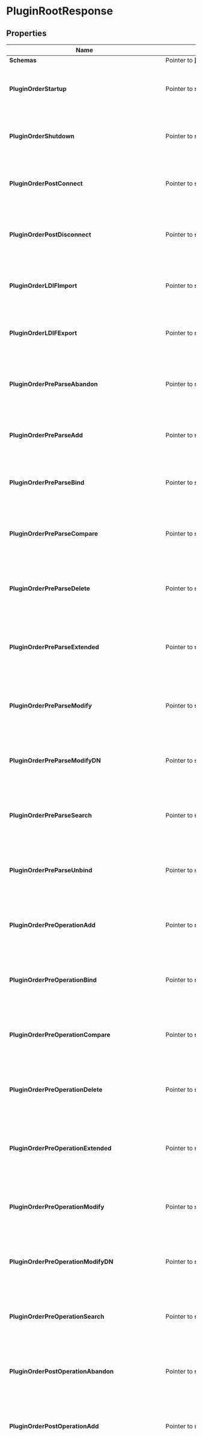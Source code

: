 # PluginRootResponse

## Properties

Name | Type | Description | Notes
------------ | ------------- | ------------- | -------------
**Schemas** | Pointer to [**[]EnumpluginRootSchemaUrn**](EnumpluginRootSchemaUrn.md) |  | [optional] 
**PluginOrderStartup** | Pointer to **string** | Specifies the order in which startup plug-ins are to be loaded and invoked. | [optional] 
**PluginOrderShutdown** | Pointer to **string** | Specifies the order in which shutdown plug-ins are to be loaded and invoked. | [optional] 
**PluginOrderPostConnect** | Pointer to **string** | Specifies the order in which post-connect plug-ins are to be loaded and invoked. | [optional] 
**PluginOrderPostDisconnect** | Pointer to **string** | Specifies the order in which post-disconnect plug-ins are to be loaded and invoked. | [optional] 
**PluginOrderLDIFImport** | Pointer to **string** | Specifies the order in which LDIF import plug-ins are to be loaded and invoked. | [optional] 
**PluginOrderLDIFExport** | Pointer to **string** | Specifies the order in which LDIF export plug-ins are to be loaded and invoked. | [optional] 
**PluginOrderPreParseAbandon** | Pointer to **string** | Specifies the order in which pre-parse abandon plug-ins are to be loaded and invoked. | [optional] 
**PluginOrderPreParseAdd** | Pointer to **string** | Specifies the order in which pre-parse add plug-ins are to be loaded and invoked. | [optional] 
**PluginOrderPreParseBind** | Pointer to **string** | Specifies the order in which pre-parse bind plug-ins are to be loaded and invoked. | [optional] 
**PluginOrderPreParseCompare** | Pointer to **string** | Specifies the order in which pre-parse compare plug-ins are to be loaded and invoked. | [optional] 
**PluginOrderPreParseDelete** | Pointer to **string** | Specifies the order in which pre-parse delete plug-ins are to be loaded and invoked. | [optional] 
**PluginOrderPreParseExtended** | Pointer to **string** | Specifies the order in which pre-parse extended operation plug-ins are to be loaded and invoked. | [optional] 
**PluginOrderPreParseModify** | Pointer to **string** | Specifies the order in which pre-parse modify plug-ins are to be loaded and invoked. | [optional] 
**PluginOrderPreParseModifyDN** | Pointer to **string** | Specifies the order in which pre-parse modify DN plug-ins are to be loaded and invoked. | [optional] 
**PluginOrderPreParseSearch** | Pointer to **string** | Specifies the order in which pre-parse search plug-ins are to be loaded and invoked. | [optional] 
**PluginOrderPreParseUnbind** | Pointer to **string** | Specifies the order in which pre-parse unbind plug-ins are to be loaded and invoked. | [optional] 
**PluginOrderPreOperationAdd** | Pointer to **string** | Specifies the order in which pre-operation add plug-ins are to be loaded and invoked. | [optional] 
**PluginOrderPreOperationBind** | Pointer to **string** | Specifies the order in which pre-operation bind plug-ins are to be loaded and invoked. | [optional] 
**PluginOrderPreOperationCompare** | Pointer to **string** | Specifies the order in which pre-operation compare plug-ins are to be loaded and invoked. | [optional] 
**PluginOrderPreOperationDelete** | Pointer to **string** | Specifies the order in which pre-operation delete plug-ins are to be loaded and invoked. | [optional] 
**PluginOrderPreOperationExtended** | Pointer to **string** | Specifies the order in which pre-operation extended operation plug-ins are to be loaded and invoked. | [optional] 
**PluginOrderPreOperationModify** | Pointer to **string** | Specifies the order in which pre-operation modify plug-ins are to be loaded and invoked. | [optional] 
**PluginOrderPreOperationModifyDN** | Pointer to **string** | Specifies the order in which pre-operation modify DN plug-ins are to be loaded and invoked. | [optional] 
**PluginOrderPreOperationSearch** | Pointer to **string** | Specifies the order in which pre-operation search plug-ins are to be loaded and invoked. | [optional] 
**PluginOrderPostOperationAbandon** | Pointer to **string** | Specifies the order in which post-operation abandon plug-ins are to be loaded and invoked. | [optional] 
**PluginOrderPostOperationAdd** | Pointer to **string** | Specifies the order in which post-operation add plug-ins are to be loaded and invoked. | [optional] 
**PluginOrderPostOperationBind** | Pointer to **string** | Specifies the order in which post-operation bind plug-ins are to be loaded and invoked. | [optional] 
**PluginOrderPostOperationCompare** | Pointer to **string** | Specifies the order in which post-operation compare plug-ins are to be loaded and invoked. | [optional] 
**PluginOrderPostOperationDelete** | Pointer to **string** | Specifies the order in which post-operation delete plug-ins are to be loaded and invoked. | [optional] 
**PluginOrderPostOperationExtended** | Pointer to **string** | Specifies the order in which post-operation extended operation plug-ins are to be loaded and invoked. | [optional] 
**PluginOrderPostOperationModify** | Pointer to **string** | Specifies the order in which post-operation modify plug-ins are to be loaded and invoked. | [optional] 
**PluginOrderPostOperationModifyDN** | Pointer to **string** | Specifies the order in which post-operation modify DN plug-ins are to be loaded and invoked. | [optional] 
**PluginOrderPostOperationSearch** | Pointer to **string** | Specifies the order in which post-operation search plug-ins are to be loaded and invoked. | [optional] 
**PluginOrderPostOperationUnbind** | Pointer to **string** | Specifies the order in which post-operation unbind plug-ins are to be loaded and invoked. | [optional] 
**PluginOrderPostResponseAdd** | Pointer to **string** | Specifies the order in which post-response add plug-ins are to be loaded and invoked. | [optional] 
**PluginOrderPostResponseBind** | Pointer to **string** | Specifies the order in which post-response bind plug-ins are to be loaded and invoked. | [optional] 
**PluginOrderPostResponseCompare** | Pointer to **string** | Specifies the order in which post-response compare plug-ins are to be loaded and invoked. | [optional] 
**PluginOrderPostResponseDelete** | Pointer to **string** | Specifies the order in which post-response delete plug-ins are to be loaded and invoked. | [optional] 
**PluginOrderPostResponseExtended** | Pointer to **string** | Specifies the order in which post-response extended operation plug-ins are to be loaded and invoked. | [optional] 
**PluginOrderPostResponseModify** | Pointer to **string** | Specifies the order in which post-response modify plug-ins are to be loaded and invoked. | [optional] 
**PluginOrderPostResponseModifyDN** | Pointer to **string** | Specifies the order in which post-response modify DN plug-ins are to be loaded and invoked. | [optional] 
**PluginOrderPostSynchronizationAdd** | Pointer to **string** | Specifies the order in which post-synchronization add plug-ins are to be loaded and invoked. | [optional] 
**PluginOrderPostSynchronizationDelete** | Pointer to **string** | Specifies the order in which post-synchronization delete plug-ins are to be loaded and invoked. | [optional] 
**PluginOrderPostSynchronizationModify** | Pointer to **string** | Specifies the order in which post-synchronization modify plug-ins are to be loaded and invoked. | [optional] 
**PluginOrderPostSynchronizationModifyDN** | Pointer to **string** | Specifies the order in which post-synchronization modify DN plug-ins are to be loaded and invoked. | [optional] 
**PluginOrderPostResponseSearch** | Pointer to **string** | Specifies the order in which post-response search plug-ins are to be loaded and invoked. | [optional] 
**PluginOrderSearchResultEntry** | Pointer to **string** | Specifies the order in which search result entry plug-ins are to be loaded and invoked. | [optional] 
**PluginOrderSearchResultReference** | Pointer to **string** | Specifies the order in which search result reference plug-ins are to be loaded and invoked. | [optional] 
**PluginOrderSubordinateModifyDN** | Pointer to **string** | Specifies the order in which subordinate modify DN plug-ins are to be loaded and invoked. | [optional] 
**PluginOrderIntermediateResponse** | Pointer to **string** | Specifies the order in which intermediate response plug-ins are to be loaded and invoked. | [optional] 
**Meta** | Pointer to [**MetaMeta**](MetaMeta.md) |  | [optional] 
**Urnpingidentityschemasconfigurationmessages20** | Pointer to [**MetaUrnPingidentitySchemasConfigurationMessages20**](MetaUrnPingidentitySchemasConfigurationMessages20.md) |  | [optional] 

## Methods

### NewPluginRootResponse

`func NewPluginRootResponse() *PluginRootResponse`

NewPluginRootResponse instantiates a new PluginRootResponse object
This constructor will assign default values to properties that have it defined,
and makes sure properties required by API are set, but the set of arguments
will change when the set of required properties is changed

### NewPluginRootResponseWithDefaults

`func NewPluginRootResponseWithDefaults() *PluginRootResponse`

NewPluginRootResponseWithDefaults instantiates a new PluginRootResponse object
This constructor will only assign default values to properties that have it defined,
but it doesn't guarantee that properties required by API are set

### GetSchemas

`func (o *PluginRootResponse) GetSchemas() []EnumpluginRootSchemaUrn`

GetSchemas returns the Schemas field if non-nil, zero value otherwise.

### GetSchemasOk

`func (o *PluginRootResponse) GetSchemasOk() (*[]EnumpluginRootSchemaUrn, bool)`

GetSchemasOk returns a tuple with the Schemas field if it's non-nil, zero value otherwise
and a boolean to check if the value has been set.

### SetSchemas

`func (o *PluginRootResponse) SetSchemas(v []EnumpluginRootSchemaUrn)`

SetSchemas sets Schemas field to given value.

### HasSchemas

`func (o *PluginRootResponse) HasSchemas() bool`

HasSchemas returns a boolean if a field has been set.

### GetPluginOrderStartup

`func (o *PluginRootResponse) GetPluginOrderStartup() string`

GetPluginOrderStartup returns the PluginOrderStartup field if non-nil, zero value otherwise.

### GetPluginOrderStartupOk

`func (o *PluginRootResponse) GetPluginOrderStartupOk() (*string, bool)`

GetPluginOrderStartupOk returns a tuple with the PluginOrderStartup field if it's non-nil, zero value otherwise
and a boolean to check if the value has been set.

### SetPluginOrderStartup

`func (o *PluginRootResponse) SetPluginOrderStartup(v string)`

SetPluginOrderStartup sets PluginOrderStartup field to given value.

### HasPluginOrderStartup

`func (o *PluginRootResponse) HasPluginOrderStartup() bool`

HasPluginOrderStartup returns a boolean if a field has been set.

### GetPluginOrderShutdown

`func (o *PluginRootResponse) GetPluginOrderShutdown() string`

GetPluginOrderShutdown returns the PluginOrderShutdown field if non-nil, zero value otherwise.

### GetPluginOrderShutdownOk

`func (o *PluginRootResponse) GetPluginOrderShutdownOk() (*string, bool)`

GetPluginOrderShutdownOk returns a tuple with the PluginOrderShutdown field if it's non-nil, zero value otherwise
and a boolean to check if the value has been set.

### SetPluginOrderShutdown

`func (o *PluginRootResponse) SetPluginOrderShutdown(v string)`

SetPluginOrderShutdown sets PluginOrderShutdown field to given value.

### HasPluginOrderShutdown

`func (o *PluginRootResponse) HasPluginOrderShutdown() bool`

HasPluginOrderShutdown returns a boolean if a field has been set.

### GetPluginOrderPostConnect

`func (o *PluginRootResponse) GetPluginOrderPostConnect() string`

GetPluginOrderPostConnect returns the PluginOrderPostConnect field if non-nil, zero value otherwise.

### GetPluginOrderPostConnectOk

`func (o *PluginRootResponse) GetPluginOrderPostConnectOk() (*string, bool)`

GetPluginOrderPostConnectOk returns a tuple with the PluginOrderPostConnect field if it's non-nil, zero value otherwise
and a boolean to check if the value has been set.

### SetPluginOrderPostConnect

`func (o *PluginRootResponse) SetPluginOrderPostConnect(v string)`

SetPluginOrderPostConnect sets PluginOrderPostConnect field to given value.

### HasPluginOrderPostConnect

`func (o *PluginRootResponse) HasPluginOrderPostConnect() bool`

HasPluginOrderPostConnect returns a boolean if a field has been set.

### GetPluginOrderPostDisconnect

`func (o *PluginRootResponse) GetPluginOrderPostDisconnect() string`

GetPluginOrderPostDisconnect returns the PluginOrderPostDisconnect field if non-nil, zero value otherwise.

### GetPluginOrderPostDisconnectOk

`func (o *PluginRootResponse) GetPluginOrderPostDisconnectOk() (*string, bool)`

GetPluginOrderPostDisconnectOk returns a tuple with the PluginOrderPostDisconnect field if it's non-nil, zero value otherwise
and a boolean to check if the value has been set.

### SetPluginOrderPostDisconnect

`func (o *PluginRootResponse) SetPluginOrderPostDisconnect(v string)`

SetPluginOrderPostDisconnect sets PluginOrderPostDisconnect field to given value.

### HasPluginOrderPostDisconnect

`func (o *PluginRootResponse) HasPluginOrderPostDisconnect() bool`

HasPluginOrderPostDisconnect returns a boolean if a field has been set.

### GetPluginOrderLDIFImport

`func (o *PluginRootResponse) GetPluginOrderLDIFImport() string`

GetPluginOrderLDIFImport returns the PluginOrderLDIFImport field if non-nil, zero value otherwise.

### GetPluginOrderLDIFImportOk

`func (o *PluginRootResponse) GetPluginOrderLDIFImportOk() (*string, bool)`

GetPluginOrderLDIFImportOk returns a tuple with the PluginOrderLDIFImport field if it's non-nil, zero value otherwise
and a boolean to check if the value has been set.

### SetPluginOrderLDIFImport

`func (o *PluginRootResponse) SetPluginOrderLDIFImport(v string)`

SetPluginOrderLDIFImport sets PluginOrderLDIFImport field to given value.

### HasPluginOrderLDIFImport

`func (o *PluginRootResponse) HasPluginOrderLDIFImport() bool`

HasPluginOrderLDIFImport returns a boolean if a field has been set.

### GetPluginOrderLDIFExport

`func (o *PluginRootResponse) GetPluginOrderLDIFExport() string`

GetPluginOrderLDIFExport returns the PluginOrderLDIFExport field if non-nil, zero value otherwise.

### GetPluginOrderLDIFExportOk

`func (o *PluginRootResponse) GetPluginOrderLDIFExportOk() (*string, bool)`

GetPluginOrderLDIFExportOk returns a tuple with the PluginOrderLDIFExport field if it's non-nil, zero value otherwise
and a boolean to check if the value has been set.

### SetPluginOrderLDIFExport

`func (o *PluginRootResponse) SetPluginOrderLDIFExport(v string)`

SetPluginOrderLDIFExport sets PluginOrderLDIFExport field to given value.

### HasPluginOrderLDIFExport

`func (o *PluginRootResponse) HasPluginOrderLDIFExport() bool`

HasPluginOrderLDIFExport returns a boolean if a field has been set.

### GetPluginOrderPreParseAbandon

`func (o *PluginRootResponse) GetPluginOrderPreParseAbandon() string`

GetPluginOrderPreParseAbandon returns the PluginOrderPreParseAbandon field if non-nil, zero value otherwise.

### GetPluginOrderPreParseAbandonOk

`func (o *PluginRootResponse) GetPluginOrderPreParseAbandonOk() (*string, bool)`

GetPluginOrderPreParseAbandonOk returns a tuple with the PluginOrderPreParseAbandon field if it's non-nil, zero value otherwise
and a boolean to check if the value has been set.

### SetPluginOrderPreParseAbandon

`func (o *PluginRootResponse) SetPluginOrderPreParseAbandon(v string)`

SetPluginOrderPreParseAbandon sets PluginOrderPreParseAbandon field to given value.

### HasPluginOrderPreParseAbandon

`func (o *PluginRootResponse) HasPluginOrderPreParseAbandon() bool`

HasPluginOrderPreParseAbandon returns a boolean if a field has been set.

### GetPluginOrderPreParseAdd

`func (o *PluginRootResponse) GetPluginOrderPreParseAdd() string`

GetPluginOrderPreParseAdd returns the PluginOrderPreParseAdd field if non-nil, zero value otherwise.

### GetPluginOrderPreParseAddOk

`func (o *PluginRootResponse) GetPluginOrderPreParseAddOk() (*string, bool)`

GetPluginOrderPreParseAddOk returns a tuple with the PluginOrderPreParseAdd field if it's non-nil, zero value otherwise
and a boolean to check if the value has been set.

### SetPluginOrderPreParseAdd

`func (o *PluginRootResponse) SetPluginOrderPreParseAdd(v string)`

SetPluginOrderPreParseAdd sets PluginOrderPreParseAdd field to given value.

### HasPluginOrderPreParseAdd

`func (o *PluginRootResponse) HasPluginOrderPreParseAdd() bool`

HasPluginOrderPreParseAdd returns a boolean if a field has been set.

### GetPluginOrderPreParseBind

`func (o *PluginRootResponse) GetPluginOrderPreParseBind() string`

GetPluginOrderPreParseBind returns the PluginOrderPreParseBind field if non-nil, zero value otherwise.

### GetPluginOrderPreParseBindOk

`func (o *PluginRootResponse) GetPluginOrderPreParseBindOk() (*string, bool)`

GetPluginOrderPreParseBindOk returns a tuple with the PluginOrderPreParseBind field if it's non-nil, zero value otherwise
and a boolean to check if the value has been set.

### SetPluginOrderPreParseBind

`func (o *PluginRootResponse) SetPluginOrderPreParseBind(v string)`

SetPluginOrderPreParseBind sets PluginOrderPreParseBind field to given value.

### HasPluginOrderPreParseBind

`func (o *PluginRootResponse) HasPluginOrderPreParseBind() bool`

HasPluginOrderPreParseBind returns a boolean if a field has been set.

### GetPluginOrderPreParseCompare

`func (o *PluginRootResponse) GetPluginOrderPreParseCompare() string`

GetPluginOrderPreParseCompare returns the PluginOrderPreParseCompare field if non-nil, zero value otherwise.

### GetPluginOrderPreParseCompareOk

`func (o *PluginRootResponse) GetPluginOrderPreParseCompareOk() (*string, bool)`

GetPluginOrderPreParseCompareOk returns a tuple with the PluginOrderPreParseCompare field if it's non-nil, zero value otherwise
and a boolean to check if the value has been set.

### SetPluginOrderPreParseCompare

`func (o *PluginRootResponse) SetPluginOrderPreParseCompare(v string)`

SetPluginOrderPreParseCompare sets PluginOrderPreParseCompare field to given value.

### HasPluginOrderPreParseCompare

`func (o *PluginRootResponse) HasPluginOrderPreParseCompare() bool`

HasPluginOrderPreParseCompare returns a boolean if a field has been set.

### GetPluginOrderPreParseDelete

`func (o *PluginRootResponse) GetPluginOrderPreParseDelete() string`

GetPluginOrderPreParseDelete returns the PluginOrderPreParseDelete field if non-nil, zero value otherwise.

### GetPluginOrderPreParseDeleteOk

`func (o *PluginRootResponse) GetPluginOrderPreParseDeleteOk() (*string, bool)`

GetPluginOrderPreParseDeleteOk returns a tuple with the PluginOrderPreParseDelete field if it's non-nil, zero value otherwise
and a boolean to check if the value has been set.

### SetPluginOrderPreParseDelete

`func (o *PluginRootResponse) SetPluginOrderPreParseDelete(v string)`

SetPluginOrderPreParseDelete sets PluginOrderPreParseDelete field to given value.

### HasPluginOrderPreParseDelete

`func (o *PluginRootResponse) HasPluginOrderPreParseDelete() bool`

HasPluginOrderPreParseDelete returns a boolean if a field has been set.

### GetPluginOrderPreParseExtended

`func (o *PluginRootResponse) GetPluginOrderPreParseExtended() string`

GetPluginOrderPreParseExtended returns the PluginOrderPreParseExtended field if non-nil, zero value otherwise.

### GetPluginOrderPreParseExtendedOk

`func (o *PluginRootResponse) GetPluginOrderPreParseExtendedOk() (*string, bool)`

GetPluginOrderPreParseExtendedOk returns a tuple with the PluginOrderPreParseExtended field if it's non-nil, zero value otherwise
and a boolean to check if the value has been set.

### SetPluginOrderPreParseExtended

`func (o *PluginRootResponse) SetPluginOrderPreParseExtended(v string)`

SetPluginOrderPreParseExtended sets PluginOrderPreParseExtended field to given value.

### HasPluginOrderPreParseExtended

`func (o *PluginRootResponse) HasPluginOrderPreParseExtended() bool`

HasPluginOrderPreParseExtended returns a boolean if a field has been set.

### GetPluginOrderPreParseModify

`func (o *PluginRootResponse) GetPluginOrderPreParseModify() string`

GetPluginOrderPreParseModify returns the PluginOrderPreParseModify field if non-nil, zero value otherwise.

### GetPluginOrderPreParseModifyOk

`func (o *PluginRootResponse) GetPluginOrderPreParseModifyOk() (*string, bool)`

GetPluginOrderPreParseModifyOk returns a tuple with the PluginOrderPreParseModify field if it's non-nil, zero value otherwise
and a boolean to check if the value has been set.

### SetPluginOrderPreParseModify

`func (o *PluginRootResponse) SetPluginOrderPreParseModify(v string)`

SetPluginOrderPreParseModify sets PluginOrderPreParseModify field to given value.

### HasPluginOrderPreParseModify

`func (o *PluginRootResponse) HasPluginOrderPreParseModify() bool`

HasPluginOrderPreParseModify returns a boolean if a field has been set.

### GetPluginOrderPreParseModifyDN

`func (o *PluginRootResponse) GetPluginOrderPreParseModifyDN() string`

GetPluginOrderPreParseModifyDN returns the PluginOrderPreParseModifyDN field if non-nil, zero value otherwise.

### GetPluginOrderPreParseModifyDNOk

`func (o *PluginRootResponse) GetPluginOrderPreParseModifyDNOk() (*string, bool)`

GetPluginOrderPreParseModifyDNOk returns a tuple with the PluginOrderPreParseModifyDN field if it's non-nil, zero value otherwise
and a boolean to check if the value has been set.

### SetPluginOrderPreParseModifyDN

`func (o *PluginRootResponse) SetPluginOrderPreParseModifyDN(v string)`

SetPluginOrderPreParseModifyDN sets PluginOrderPreParseModifyDN field to given value.

### HasPluginOrderPreParseModifyDN

`func (o *PluginRootResponse) HasPluginOrderPreParseModifyDN() bool`

HasPluginOrderPreParseModifyDN returns a boolean if a field has been set.

### GetPluginOrderPreParseSearch

`func (o *PluginRootResponse) GetPluginOrderPreParseSearch() string`

GetPluginOrderPreParseSearch returns the PluginOrderPreParseSearch field if non-nil, zero value otherwise.

### GetPluginOrderPreParseSearchOk

`func (o *PluginRootResponse) GetPluginOrderPreParseSearchOk() (*string, bool)`

GetPluginOrderPreParseSearchOk returns a tuple with the PluginOrderPreParseSearch field if it's non-nil, zero value otherwise
and a boolean to check if the value has been set.

### SetPluginOrderPreParseSearch

`func (o *PluginRootResponse) SetPluginOrderPreParseSearch(v string)`

SetPluginOrderPreParseSearch sets PluginOrderPreParseSearch field to given value.

### HasPluginOrderPreParseSearch

`func (o *PluginRootResponse) HasPluginOrderPreParseSearch() bool`

HasPluginOrderPreParseSearch returns a boolean if a field has been set.

### GetPluginOrderPreParseUnbind

`func (o *PluginRootResponse) GetPluginOrderPreParseUnbind() string`

GetPluginOrderPreParseUnbind returns the PluginOrderPreParseUnbind field if non-nil, zero value otherwise.

### GetPluginOrderPreParseUnbindOk

`func (o *PluginRootResponse) GetPluginOrderPreParseUnbindOk() (*string, bool)`

GetPluginOrderPreParseUnbindOk returns a tuple with the PluginOrderPreParseUnbind field if it's non-nil, zero value otherwise
and a boolean to check if the value has been set.

### SetPluginOrderPreParseUnbind

`func (o *PluginRootResponse) SetPluginOrderPreParseUnbind(v string)`

SetPluginOrderPreParseUnbind sets PluginOrderPreParseUnbind field to given value.

### HasPluginOrderPreParseUnbind

`func (o *PluginRootResponse) HasPluginOrderPreParseUnbind() bool`

HasPluginOrderPreParseUnbind returns a boolean if a field has been set.

### GetPluginOrderPreOperationAdd

`func (o *PluginRootResponse) GetPluginOrderPreOperationAdd() string`

GetPluginOrderPreOperationAdd returns the PluginOrderPreOperationAdd field if non-nil, zero value otherwise.

### GetPluginOrderPreOperationAddOk

`func (o *PluginRootResponse) GetPluginOrderPreOperationAddOk() (*string, bool)`

GetPluginOrderPreOperationAddOk returns a tuple with the PluginOrderPreOperationAdd field if it's non-nil, zero value otherwise
and a boolean to check if the value has been set.

### SetPluginOrderPreOperationAdd

`func (o *PluginRootResponse) SetPluginOrderPreOperationAdd(v string)`

SetPluginOrderPreOperationAdd sets PluginOrderPreOperationAdd field to given value.

### HasPluginOrderPreOperationAdd

`func (o *PluginRootResponse) HasPluginOrderPreOperationAdd() bool`

HasPluginOrderPreOperationAdd returns a boolean if a field has been set.

### GetPluginOrderPreOperationBind

`func (o *PluginRootResponse) GetPluginOrderPreOperationBind() string`

GetPluginOrderPreOperationBind returns the PluginOrderPreOperationBind field if non-nil, zero value otherwise.

### GetPluginOrderPreOperationBindOk

`func (o *PluginRootResponse) GetPluginOrderPreOperationBindOk() (*string, bool)`

GetPluginOrderPreOperationBindOk returns a tuple with the PluginOrderPreOperationBind field if it's non-nil, zero value otherwise
and a boolean to check if the value has been set.

### SetPluginOrderPreOperationBind

`func (o *PluginRootResponse) SetPluginOrderPreOperationBind(v string)`

SetPluginOrderPreOperationBind sets PluginOrderPreOperationBind field to given value.

### HasPluginOrderPreOperationBind

`func (o *PluginRootResponse) HasPluginOrderPreOperationBind() bool`

HasPluginOrderPreOperationBind returns a boolean if a field has been set.

### GetPluginOrderPreOperationCompare

`func (o *PluginRootResponse) GetPluginOrderPreOperationCompare() string`

GetPluginOrderPreOperationCompare returns the PluginOrderPreOperationCompare field if non-nil, zero value otherwise.

### GetPluginOrderPreOperationCompareOk

`func (o *PluginRootResponse) GetPluginOrderPreOperationCompareOk() (*string, bool)`

GetPluginOrderPreOperationCompareOk returns a tuple with the PluginOrderPreOperationCompare field if it's non-nil, zero value otherwise
and a boolean to check if the value has been set.

### SetPluginOrderPreOperationCompare

`func (o *PluginRootResponse) SetPluginOrderPreOperationCompare(v string)`

SetPluginOrderPreOperationCompare sets PluginOrderPreOperationCompare field to given value.

### HasPluginOrderPreOperationCompare

`func (o *PluginRootResponse) HasPluginOrderPreOperationCompare() bool`

HasPluginOrderPreOperationCompare returns a boolean if a field has been set.

### GetPluginOrderPreOperationDelete

`func (o *PluginRootResponse) GetPluginOrderPreOperationDelete() string`

GetPluginOrderPreOperationDelete returns the PluginOrderPreOperationDelete field if non-nil, zero value otherwise.

### GetPluginOrderPreOperationDeleteOk

`func (o *PluginRootResponse) GetPluginOrderPreOperationDeleteOk() (*string, bool)`

GetPluginOrderPreOperationDeleteOk returns a tuple with the PluginOrderPreOperationDelete field if it's non-nil, zero value otherwise
and a boolean to check if the value has been set.

### SetPluginOrderPreOperationDelete

`func (o *PluginRootResponse) SetPluginOrderPreOperationDelete(v string)`

SetPluginOrderPreOperationDelete sets PluginOrderPreOperationDelete field to given value.

### HasPluginOrderPreOperationDelete

`func (o *PluginRootResponse) HasPluginOrderPreOperationDelete() bool`

HasPluginOrderPreOperationDelete returns a boolean if a field has been set.

### GetPluginOrderPreOperationExtended

`func (o *PluginRootResponse) GetPluginOrderPreOperationExtended() string`

GetPluginOrderPreOperationExtended returns the PluginOrderPreOperationExtended field if non-nil, zero value otherwise.

### GetPluginOrderPreOperationExtendedOk

`func (o *PluginRootResponse) GetPluginOrderPreOperationExtendedOk() (*string, bool)`

GetPluginOrderPreOperationExtendedOk returns a tuple with the PluginOrderPreOperationExtended field if it's non-nil, zero value otherwise
and a boolean to check if the value has been set.

### SetPluginOrderPreOperationExtended

`func (o *PluginRootResponse) SetPluginOrderPreOperationExtended(v string)`

SetPluginOrderPreOperationExtended sets PluginOrderPreOperationExtended field to given value.

### HasPluginOrderPreOperationExtended

`func (o *PluginRootResponse) HasPluginOrderPreOperationExtended() bool`

HasPluginOrderPreOperationExtended returns a boolean if a field has been set.

### GetPluginOrderPreOperationModify

`func (o *PluginRootResponse) GetPluginOrderPreOperationModify() string`

GetPluginOrderPreOperationModify returns the PluginOrderPreOperationModify field if non-nil, zero value otherwise.

### GetPluginOrderPreOperationModifyOk

`func (o *PluginRootResponse) GetPluginOrderPreOperationModifyOk() (*string, bool)`

GetPluginOrderPreOperationModifyOk returns a tuple with the PluginOrderPreOperationModify field if it's non-nil, zero value otherwise
and a boolean to check if the value has been set.

### SetPluginOrderPreOperationModify

`func (o *PluginRootResponse) SetPluginOrderPreOperationModify(v string)`

SetPluginOrderPreOperationModify sets PluginOrderPreOperationModify field to given value.

### HasPluginOrderPreOperationModify

`func (o *PluginRootResponse) HasPluginOrderPreOperationModify() bool`

HasPluginOrderPreOperationModify returns a boolean if a field has been set.

### GetPluginOrderPreOperationModifyDN

`func (o *PluginRootResponse) GetPluginOrderPreOperationModifyDN() string`

GetPluginOrderPreOperationModifyDN returns the PluginOrderPreOperationModifyDN field if non-nil, zero value otherwise.

### GetPluginOrderPreOperationModifyDNOk

`func (o *PluginRootResponse) GetPluginOrderPreOperationModifyDNOk() (*string, bool)`

GetPluginOrderPreOperationModifyDNOk returns a tuple with the PluginOrderPreOperationModifyDN field if it's non-nil, zero value otherwise
and a boolean to check if the value has been set.

### SetPluginOrderPreOperationModifyDN

`func (o *PluginRootResponse) SetPluginOrderPreOperationModifyDN(v string)`

SetPluginOrderPreOperationModifyDN sets PluginOrderPreOperationModifyDN field to given value.

### HasPluginOrderPreOperationModifyDN

`func (o *PluginRootResponse) HasPluginOrderPreOperationModifyDN() bool`

HasPluginOrderPreOperationModifyDN returns a boolean if a field has been set.

### GetPluginOrderPreOperationSearch

`func (o *PluginRootResponse) GetPluginOrderPreOperationSearch() string`

GetPluginOrderPreOperationSearch returns the PluginOrderPreOperationSearch field if non-nil, zero value otherwise.

### GetPluginOrderPreOperationSearchOk

`func (o *PluginRootResponse) GetPluginOrderPreOperationSearchOk() (*string, bool)`

GetPluginOrderPreOperationSearchOk returns a tuple with the PluginOrderPreOperationSearch field if it's non-nil, zero value otherwise
and a boolean to check if the value has been set.

### SetPluginOrderPreOperationSearch

`func (o *PluginRootResponse) SetPluginOrderPreOperationSearch(v string)`

SetPluginOrderPreOperationSearch sets PluginOrderPreOperationSearch field to given value.

### HasPluginOrderPreOperationSearch

`func (o *PluginRootResponse) HasPluginOrderPreOperationSearch() bool`

HasPluginOrderPreOperationSearch returns a boolean if a field has been set.

### GetPluginOrderPostOperationAbandon

`func (o *PluginRootResponse) GetPluginOrderPostOperationAbandon() string`

GetPluginOrderPostOperationAbandon returns the PluginOrderPostOperationAbandon field if non-nil, zero value otherwise.

### GetPluginOrderPostOperationAbandonOk

`func (o *PluginRootResponse) GetPluginOrderPostOperationAbandonOk() (*string, bool)`

GetPluginOrderPostOperationAbandonOk returns a tuple with the PluginOrderPostOperationAbandon field if it's non-nil, zero value otherwise
and a boolean to check if the value has been set.

### SetPluginOrderPostOperationAbandon

`func (o *PluginRootResponse) SetPluginOrderPostOperationAbandon(v string)`

SetPluginOrderPostOperationAbandon sets PluginOrderPostOperationAbandon field to given value.

### HasPluginOrderPostOperationAbandon

`func (o *PluginRootResponse) HasPluginOrderPostOperationAbandon() bool`

HasPluginOrderPostOperationAbandon returns a boolean if a field has been set.

### GetPluginOrderPostOperationAdd

`func (o *PluginRootResponse) GetPluginOrderPostOperationAdd() string`

GetPluginOrderPostOperationAdd returns the PluginOrderPostOperationAdd field if non-nil, zero value otherwise.

### GetPluginOrderPostOperationAddOk

`func (o *PluginRootResponse) GetPluginOrderPostOperationAddOk() (*string, bool)`

GetPluginOrderPostOperationAddOk returns a tuple with the PluginOrderPostOperationAdd field if it's non-nil, zero value otherwise
and a boolean to check if the value has been set.

### SetPluginOrderPostOperationAdd

`func (o *PluginRootResponse) SetPluginOrderPostOperationAdd(v string)`

SetPluginOrderPostOperationAdd sets PluginOrderPostOperationAdd field to given value.

### HasPluginOrderPostOperationAdd

`func (o *PluginRootResponse) HasPluginOrderPostOperationAdd() bool`

HasPluginOrderPostOperationAdd returns a boolean if a field has been set.

### GetPluginOrderPostOperationBind

`func (o *PluginRootResponse) GetPluginOrderPostOperationBind() string`

GetPluginOrderPostOperationBind returns the PluginOrderPostOperationBind field if non-nil, zero value otherwise.

### GetPluginOrderPostOperationBindOk

`func (o *PluginRootResponse) GetPluginOrderPostOperationBindOk() (*string, bool)`

GetPluginOrderPostOperationBindOk returns a tuple with the PluginOrderPostOperationBind field if it's non-nil, zero value otherwise
and a boolean to check if the value has been set.

### SetPluginOrderPostOperationBind

`func (o *PluginRootResponse) SetPluginOrderPostOperationBind(v string)`

SetPluginOrderPostOperationBind sets PluginOrderPostOperationBind field to given value.

### HasPluginOrderPostOperationBind

`func (o *PluginRootResponse) HasPluginOrderPostOperationBind() bool`

HasPluginOrderPostOperationBind returns a boolean if a field has been set.

### GetPluginOrderPostOperationCompare

`func (o *PluginRootResponse) GetPluginOrderPostOperationCompare() string`

GetPluginOrderPostOperationCompare returns the PluginOrderPostOperationCompare field if non-nil, zero value otherwise.

### GetPluginOrderPostOperationCompareOk

`func (o *PluginRootResponse) GetPluginOrderPostOperationCompareOk() (*string, bool)`

GetPluginOrderPostOperationCompareOk returns a tuple with the PluginOrderPostOperationCompare field if it's non-nil, zero value otherwise
and a boolean to check if the value has been set.

### SetPluginOrderPostOperationCompare

`func (o *PluginRootResponse) SetPluginOrderPostOperationCompare(v string)`

SetPluginOrderPostOperationCompare sets PluginOrderPostOperationCompare field to given value.

### HasPluginOrderPostOperationCompare

`func (o *PluginRootResponse) HasPluginOrderPostOperationCompare() bool`

HasPluginOrderPostOperationCompare returns a boolean if a field has been set.

### GetPluginOrderPostOperationDelete

`func (o *PluginRootResponse) GetPluginOrderPostOperationDelete() string`

GetPluginOrderPostOperationDelete returns the PluginOrderPostOperationDelete field if non-nil, zero value otherwise.

### GetPluginOrderPostOperationDeleteOk

`func (o *PluginRootResponse) GetPluginOrderPostOperationDeleteOk() (*string, bool)`

GetPluginOrderPostOperationDeleteOk returns a tuple with the PluginOrderPostOperationDelete field if it's non-nil, zero value otherwise
and a boolean to check if the value has been set.

### SetPluginOrderPostOperationDelete

`func (o *PluginRootResponse) SetPluginOrderPostOperationDelete(v string)`

SetPluginOrderPostOperationDelete sets PluginOrderPostOperationDelete field to given value.

### HasPluginOrderPostOperationDelete

`func (o *PluginRootResponse) HasPluginOrderPostOperationDelete() bool`

HasPluginOrderPostOperationDelete returns a boolean if a field has been set.

### GetPluginOrderPostOperationExtended

`func (o *PluginRootResponse) GetPluginOrderPostOperationExtended() string`

GetPluginOrderPostOperationExtended returns the PluginOrderPostOperationExtended field if non-nil, zero value otherwise.

### GetPluginOrderPostOperationExtendedOk

`func (o *PluginRootResponse) GetPluginOrderPostOperationExtendedOk() (*string, bool)`

GetPluginOrderPostOperationExtendedOk returns a tuple with the PluginOrderPostOperationExtended field if it's non-nil, zero value otherwise
and a boolean to check if the value has been set.

### SetPluginOrderPostOperationExtended

`func (o *PluginRootResponse) SetPluginOrderPostOperationExtended(v string)`

SetPluginOrderPostOperationExtended sets PluginOrderPostOperationExtended field to given value.

### HasPluginOrderPostOperationExtended

`func (o *PluginRootResponse) HasPluginOrderPostOperationExtended() bool`

HasPluginOrderPostOperationExtended returns a boolean if a field has been set.

### GetPluginOrderPostOperationModify

`func (o *PluginRootResponse) GetPluginOrderPostOperationModify() string`

GetPluginOrderPostOperationModify returns the PluginOrderPostOperationModify field if non-nil, zero value otherwise.

### GetPluginOrderPostOperationModifyOk

`func (o *PluginRootResponse) GetPluginOrderPostOperationModifyOk() (*string, bool)`

GetPluginOrderPostOperationModifyOk returns a tuple with the PluginOrderPostOperationModify field if it's non-nil, zero value otherwise
and a boolean to check if the value has been set.

### SetPluginOrderPostOperationModify

`func (o *PluginRootResponse) SetPluginOrderPostOperationModify(v string)`

SetPluginOrderPostOperationModify sets PluginOrderPostOperationModify field to given value.

### HasPluginOrderPostOperationModify

`func (o *PluginRootResponse) HasPluginOrderPostOperationModify() bool`

HasPluginOrderPostOperationModify returns a boolean if a field has been set.

### GetPluginOrderPostOperationModifyDN

`func (o *PluginRootResponse) GetPluginOrderPostOperationModifyDN() string`

GetPluginOrderPostOperationModifyDN returns the PluginOrderPostOperationModifyDN field if non-nil, zero value otherwise.

### GetPluginOrderPostOperationModifyDNOk

`func (o *PluginRootResponse) GetPluginOrderPostOperationModifyDNOk() (*string, bool)`

GetPluginOrderPostOperationModifyDNOk returns a tuple with the PluginOrderPostOperationModifyDN field if it's non-nil, zero value otherwise
and a boolean to check if the value has been set.

### SetPluginOrderPostOperationModifyDN

`func (o *PluginRootResponse) SetPluginOrderPostOperationModifyDN(v string)`

SetPluginOrderPostOperationModifyDN sets PluginOrderPostOperationModifyDN field to given value.

### HasPluginOrderPostOperationModifyDN

`func (o *PluginRootResponse) HasPluginOrderPostOperationModifyDN() bool`

HasPluginOrderPostOperationModifyDN returns a boolean if a field has been set.

### GetPluginOrderPostOperationSearch

`func (o *PluginRootResponse) GetPluginOrderPostOperationSearch() string`

GetPluginOrderPostOperationSearch returns the PluginOrderPostOperationSearch field if non-nil, zero value otherwise.

### GetPluginOrderPostOperationSearchOk

`func (o *PluginRootResponse) GetPluginOrderPostOperationSearchOk() (*string, bool)`

GetPluginOrderPostOperationSearchOk returns a tuple with the PluginOrderPostOperationSearch field if it's non-nil, zero value otherwise
and a boolean to check if the value has been set.

### SetPluginOrderPostOperationSearch

`func (o *PluginRootResponse) SetPluginOrderPostOperationSearch(v string)`

SetPluginOrderPostOperationSearch sets PluginOrderPostOperationSearch field to given value.

### HasPluginOrderPostOperationSearch

`func (o *PluginRootResponse) HasPluginOrderPostOperationSearch() bool`

HasPluginOrderPostOperationSearch returns a boolean if a field has been set.

### GetPluginOrderPostOperationUnbind

`func (o *PluginRootResponse) GetPluginOrderPostOperationUnbind() string`

GetPluginOrderPostOperationUnbind returns the PluginOrderPostOperationUnbind field if non-nil, zero value otherwise.

### GetPluginOrderPostOperationUnbindOk

`func (o *PluginRootResponse) GetPluginOrderPostOperationUnbindOk() (*string, bool)`

GetPluginOrderPostOperationUnbindOk returns a tuple with the PluginOrderPostOperationUnbind field if it's non-nil, zero value otherwise
and a boolean to check if the value has been set.

### SetPluginOrderPostOperationUnbind

`func (o *PluginRootResponse) SetPluginOrderPostOperationUnbind(v string)`

SetPluginOrderPostOperationUnbind sets PluginOrderPostOperationUnbind field to given value.

### HasPluginOrderPostOperationUnbind

`func (o *PluginRootResponse) HasPluginOrderPostOperationUnbind() bool`

HasPluginOrderPostOperationUnbind returns a boolean if a field has been set.

### GetPluginOrderPostResponseAdd

`func (o *PluginRootResponse) GetPluginOrderPostResponseAdd() string`

GetPluginOrderPostResponseAdd returns the PluginOrderPostResponseAdd field if non-nil, zero value otherwise.

### GetPluginOrderPostResponseAddOk

`func (o *PluginRootResponse) GetPluginOrderPostResponseAddOk() (*string, bool)`

GetPluginOrderPostResponseAddOk returns a tuple with the PluginOrderPostResponseAdd field if it's non-nil, zero value otherwise
and a boolean to check if the value has been set.

### SetPluginOrderPostResponseAdd

`func (o *PluginRootResponse) SetPluginOrderPostResponseAdd(v string)`

SetPluginOrderPostResponseAdd sets PluginOrderPostResponseAdd field to given value.

### HasPluginOrderPostResponseAdd

`func (o *PluginRootResponse) HasPluginOrderPostResponseAdd() bool`

HasPluginOrderPostResponseAdd returns a boolean if a field has been set.

### GetPluginOrderPostResponseBind

`func (o *PluginRootResponse) GetPluginOrderPostResponseBind() string`

GetPluginOrderPostResponseBind returns the PluginOrderPostResponseBind field if non-nil, zero value otherwise.

### GetPluginOrderPostResponseBindOk

`func (o *PluginRootResponse) GetPluginOrderPostResponseBindOk() (*string, bool)`

GetPluginOrderPostResponseBindOk returns a tuple with the PluginOrderPostResponseBind field if it's non-nil, zero value otherwise
and a boolean to check if the value has been set.

### SetPluginOrderPostResponseBind

`func (o *PluginRootResponse) SetPluginOrderPostResponseBind(v string)`

SetPluginOrderPostResponseBind sets PluginOrderPostResponseBind field to given value.

### HasPluginOrderPostResponseBind

`func (o *PluginRootResponse) HasPluginOrderPostResponseBind() bool`

HasPluginOrderPostResponseBind returns a boolean if a field has been set.

### GetPluginOrderPostResponseCompare

`func (o *PluginRootResponse) GetPluginOrderPostResponseCompare() string`

GetPluginOrderPostResponseCompare returns the PluginOrderPostResponseCompare field if non-nil, zero value otherwise.

### GetPluginOrderPostResponseCompareOk

`func (o *PluginRootResponse) GetPluginOrderPostResponseCompareOk() (*string, bool)`

GetPluginOrderPostResponseCompareOk returns a tuple with the PluginOrderPostResponseCompare field if it's non-nil, zero value otherwise
and a boolean to check if the value has been set.

### SetPluginOrderPostResponseCompare

`func (o *PluginRootResponse) SetPluginOrderPostResponseCompare(v string)`

SetPluginOrderPostResponseCompare sets PluginOrderPostResponseCompare field to given value.

### HasPluginOrderPostResponseCompare

`func (o *PluginRootResponse) HasPluginOrderPostResponseCompare() bool`

HasPluginOrderPostResponseCompare returns a boolean if a field has been set.

### GetPluginOrderPostResponseDelete

`func (o *PluginRootResponse) GetPluginOrderPostResponseDelete() string`

GetPluginOrderPostResponseDelete returns the PluginOrderPostResponseDelete field if non-nil, zero value otherwise.

### GetPluginOrderPostResponseDeleteOk

`func (o *PluginRootResponse) GetPluginOrderPostResponseDeleteOk() (*string, bool)`

GetPluginOrderPostResponseDeleteOk returns a tuple with the PluginOrderPostResponseDelete field if it's non-nil, zero value otherwise
and a boolean to check if the value has been set.

### SetPluginOrderPostResponseDelete

`func (o *PluginRootResponse) SetPluginOrderPostResponseDelete(v string)`

SetPluginOrderPostResponseDelete sets PluginOrderPostResponseDelete field to given value.

### HasPluginOrderPostResponseDelete

`func (o *PluginRootResponse) HasPluginOrderPostResponseDelete() bool`

HasPluginOrderPostResponseDelete returns a boolean if a field has been set.

### GetPluginOrderPostResponseExtended

`func (o *PluginRootResponse) GetPluginOrderPostResponseExtended() string`

GetPluginOrderPostResponseExtended returns the PluginOrderPostResponseExtended field if non-nil, zero value otherwise.

### GetPluginOrderPostResponseExtendedOk

`func (o *PluginRootResponse) GetPluginOrderPostResponseExtendedOk() (*string, bool)`

GetPluginOrderPostResponseExtendedOk returns a tuple with the PluginOrderPostResponseExtended field if it's non-nil, zero value otherwise
and a boolean to check if the value has been set.

### SetPluginOrderPostResponseExtended

`func (o *PluginRootResponse) SetPluginOrderPostResponseExtended(v string)`

SetPluginOrderPostResponseExtended sets PluginOrderPostResponseExtended field to given value.

### HasPluginOrderPostResponseExtended

`func (o *PluginRootResponse) HasPluginOrderPostResponseExtended() bool`

HasPluginOrderPostResponseExtended returns a boolean if a field has been set.

### GetPluginOrderPostResponseModify

`func (o *PluginRootResponse) GetPluginOrderPostResponseModify() string`

GetPluginOrderPostResponseModify returns the PluginOrderPostResponseModify field if non-nil, zero value otherwise.

### GetPluginOrderPostResponseModifyOk

`func (o *PluginRootResponse) GetPluginOrderPostResponseModifyOk() (*string, bool)`

GetPluginOrderPostResponseModifyOk returns a tuple with the PluginOrderPostResponseModify field if it's non-nil, zero value otherwise
and a boolean to check if the value has been set.

### SetPluginOrderPostResponseModify

`func (o *PluginRootResponse) SetPluginOrderPostResponseModify(v string)`

SetPluginOrderPostResponseModify sets PluginOrderPostResponseModify field to given value.

### HasPluginOrderPostResponseModify

`func (o *PluginRootResponse) HasPluginOrderPostResponseModify() bool`

HasPluginOrderPostResponseModify returns a boolean if a field has been set.

### GetPluginOrderPostResponseModifyDN

`func (o *PluginRootResponse) GetPluginOrderPostResponseModifyDN() string`

GetPluginOrderPostResponseModifyDN returns the PluginOrderPostResponseModifyDN field if non-nil, zero value otherwise.

### GetPluginOrderPostResponseModifyDNOk

`func (o *PluginRootResponse) GetPluginOrderPostResponseModifyDNOk() (*string, bool)`

GetPluginOrderPostResponseModifyDNOk returns a tuple with the PluginOrderPostResponseModifyDN field if it's non-nil, zero value otherwise
and a boolean to check if the value has been set.

### SetPluginOrderPostResponseModifyDN

`func (o *PluginRootResponse) SetPluginOrderPostResponseModifyDN(v string)`

SetPluginOrderPostResponseModifyDN sets PluginOrderPostResponseModifyDN field to given value.

### HasPluginOrderPostResponseModifyDN

`func (o *PluginRootResponse) HasPluginOrderPostResponseModifyDN() bool`

HasPluginOrderPostResponseModifyDN returns a boolean if a field has been set.

### GetPluginOrderPostSynchronizationAdd

`func (o *PluginRootResponse) GetPluginOrderPostSynchronizationAdd() string`

GetPluginOrderPostSynchronizationAdd returns the PluginOrderPostSynchronizationAdd field if non-nil, zero value otherwise.

### GetPluginOrderPostSynchronizationAddOk

`func (o *PluginRootResponse) GetPluginOrderPostSynchronizationAddOk() (*string, bool)`

GetPluginOrderPostSynchronizationAddOk returns a tuple with the PluginOrderPostSynchronizationAdd field if it's non-nil, zero value otherwise
and a boolean to check if the value has been set.

### SetPluginOrderPostSynchronizationAdd

`func (o *PluginRootResponse) SetPluginOrderPostSynchronizationAdd(v string)`

SetPluginOrderPostSynchronizationAdd sets PluginOrderPostSynchronizationAdd field to given value.

### HasPluginOrderPostSynchronizationAdd

`func (o *PluginRootResponse) HasPluginOrderPostSynchronizationAdd() bool`

HasPluginOrderPostSynchronizationAdd returns a boolean if a field has been set.

### GetPluginOrderPostSynchronizationDelete

`func (o *PluginRootResponse) GetPluginOrderPostSynchronizationDelete() string`

GetPluginOrderPostSynchronizationDelete returns the PluginOrderPostSynchronizationDelete field if non-nil, zero value otherwise.

### GetPluginOrderPostSynchronizationDeleteOk

`func (o *PluginRootResponse) GetPluginOrderPostSynchronizationDeleteOk() (*string, bool)`

GetPluginOrderPostSynchronizationDeleteOk returns a tuple with the PluginOrderPostSynchronizationDelete field if it's non-nil, zero value otherwise
and a boolean to check if the value has been set.

### SetPluginOrderPostSynchronizationDelete

`func (o *PluginRootResponse) SetPluginOrderPostSynchronizationDelete(v string)`

SetPluginOrderPostSynchronizationDelete sets PluginOrderPostSynchronizationDelete field to given value.

### HasPluginOrderPostSynchronizationDelete

`func (o *PluginRootResponse) HasPluginOrderPostSynchronizationDelete() bool`

HasPluginOrderPostSynchronizationDelete returns a boolean if a field has been set.

### GetPluginOrderPostSynchronizationModify

`func (o *PluginRootResponse) GetPluginOrderPostSynchronizationModify() string`

GetPluginOrderPostSynchronizationModify returns the PluginOrderPostSynchronizationModify field if non-nil, zero value otherwise.

### GetPluginOrderPostSynchronizationModifyOk

`func (o *PluginRootResponse) GetPluginOrderPostSynchronizationModifyOk() (*string, bool)`

GetPluginOrderPostSynchronizationModifyOk returns a tuple with the PluginOrderPostSynchronizationModify field if it's non-nil, zero value otherwise
and a boolean to check if the value has been set.

### SetPluginOrderPostSynchronizationModify

`func (o *PluginRootResponse) SetPluginOrderPostSynchronizationModify(v string)`

SetPluginOrderPostSynchronizationModify sets PluginOrderPostSynchronizationModify field to given value.

### HasPluginOrderPostSynchronizationModify

`func (o *PluginRootResponse) HasPluginOrderPostSynchronizationModify() bool`

HasPluginOrderPostSynchronizationModify returns a boolean if a field has been set.

### GetPluginOrderPostSynchronizationModifyDN

`func (o *PluginRootResponse) GetPluginOrderPostSynchronizationModifyDN() string`

GetPluginOrderPostSynchronizationModifyDN returns the PluginOrderPostSynchronizationModifyDN field if non-nil, zero value otherwise.

### GetPluginOrderPostSynchronizationModifyDNOk

`func (o *PluginRootResponse) GetPluginOrderPostSynchronizationModifyDNOk() (*string, bool)`

GetPluginOrderPostSynchronizationModifyDNOk returns a tuple with the PluginOrderPostSynchronizationModifyDN field if it's non-nil, zero value otherwise
and a boolean to check if the value has been set.

### SetPluginOrderPostSynchronizationModifyDN

`func (o *PluginRootResponse) SetPluginOrderPostSynchronizationModifyDN(v string)`

SetPluginOrderPostSynchronizationModifyDN sets PluginOrderPostSynchronizationModifyDN field to given value.

### HasPluginOrderPostSynchronizationModifyDN

`func (o *PluginRootResponse) HasPluginOrderPostSynchronizationModifyDN() bool`

HasPluginOrderPostSynchronizationModifyDN returns a boolean if a field has been set.

### GetPluginOrderPostResponseSearch

`func (o *PluginRootResponse) GetPluginOrderPostResponseSearch() string`

GetPluginOrderPostResponseSearch returns the PluginOrderPostResponseSearch field if non-nil, zero value otherwise.

### GetPluginOrderPostResponseSearchOk

`func (o *PluginRootResponse) GetPluginOrderPostResponseSearchOk() (*string, bool)`

GetPluginOrderPostResponseSearchOk returns a tuple with the PluginOrderPostResponseSearch field if it's non-nil, zero value otherwise
and a boolean to check if the value has been set.

### SetPluginOrderPostResponseSearch

`func (o *PluginRootResponse) SetPluginOrderPostResponseSearch(v string)`

SetPluginOrderPostResponseSearch sets PluginOrderPostResponseSearch field to given value.

### HasPluginOrderPostResponseSearch

`func (o *PluginRootResponse) HasPluginOrderPostResponseSearch() bool`

HasPluginOrderPostResponseSearch returns a boolean if a field has been set.

### GetPluginOrderSearchResultEntry

`func (o *PluginRootResponse) GetPluginOrderSearchResultEntry() string`

GetPluginOrderSearchResultEntry returns the PluginOrderSearchResultEntry field if non-nil, zero value otherwise.

### GetPluginOrderSearchResultEntryOk

`func (o *PluginRootResponse) GetPluginOrderSearchResultEntryOk() (*string, bool)`

GetPluginOrderSearchResultEntryOk returns a tuple with the PluginOrderSearchResultEntry field if it's non-nil, zero value otherwise
and a boolean to check if the value has been set.

### SetPluginOrderSearchResultEntry

`func (o *PluginRootResponse) SetPluginOrderSearchResultEntry(v string)`

SetPluginOrderSearchResultEntry sets PluginOrderSearchResultEntry field to given value.

### HasPluginOrderSearchResultEntry

`func (o *PluginRootResponse) HasPluginOrderSearchResultEntry() bool`

HasPluginOrderSearchResultEntry returns a boolean if a field has been set.

### GetPluginOrderSearchResultReference

`func (o *PluginRootResponse) GetPluginOrderSearchResultReference() string`

GetPluginOrderSearchResultReference returns the PluginOrderSearchResultReference field if non-nil, zero value otherwise.

### GetPluginOrderSearchResultReferenceOk

`func (o *PluginRootResponse) GetPluginOrderSearchResultReferenceOk() (*string, bool)`

GetPluginOrderSearchResultReferenceOk returns a tuple with the PluginOrderSearchResultReference field if it's non-nil, zero value otherwise
and a boolean to check if the value has been set.

### SetPluginOrderSearchResultReference

`func (o *PluginRootResponse) SetPluginOrderSearchResultReference(v string)`

SetPluginOrderSearchResultReference sets PluginOrderSearchResultReference field to given value.

### HasPluginOrderSearchResultReference

`func (o *PluginRootResponse) HasPluginOrderSearchResultReference() bool`

HasPluginOrderSearchResultReference returns a boolean if a field has been set.

### GetPluginOrderSubordinateModifyDN

`func (o *PluginRootResponse) GetPluginOrderSubordinateModifyDN() string`

GetPluginOrderSubordinateModifyDN returns the PluginOrderSubordinateModifyDN field if non-nil, zero value otherwise.

### GetPluginOrderSubordinateModifyDNOk

`func (o *PluginRootResponse) GetPluginOrderSubordinateModifyDNOk() (*string, bool)`

GetPluginOrderSubordinateModifyDNOk returns a tuple with the PluginOrderSubordinateModifyDN field if it's non-nil, zero value otherwise
and a boolean to check if the value has been set.

### SetPluginOrderSubordinateModifyDN

`func (o *PluginRootResponse) SetPluginOrderSubordinateModifyDN(v string)`

SetPluginOrderSubordinateModifyDN sets PluginOrderSubordinateModifyDN field to given value.

### HasPluginOrderSubordinateModifyDN

`func (o *PluginRootResponse) HasPluginOrderSubordinateModifyDN() bool`

HasPluginOrderSubordinateModifyDN returns a boolean if a field has been set.

### GetPluginOrderIntermediateResponse

`func (o *PluginRootResponse) GetPluginOrderIntermediateResponse() string`

GetPluginOrderIntermediateResponse returns the PluginOrderIntermediateResponse field if non-nil, zero value otherwise.

### GetPluginOrderIntermediateResponseOk

`func (o *PluginRootResponse) GetPluginOrderIntermediateResponseOk() (*string, bool)`

GetPluginOrderIntermediateResponseOk returns a tuple with the PluginOrderIntermediateResponse field if it's non-nil, zero value otherwise
and a boolean to check if the value has been set.

### SetPluginOrderIntermediateResponse

`func (o *PluginRootResponse) SetPluginOrderIntermediateResponse(v string)`

SetPluginOrderIntermediateResponse sets PluginOrderIntermediateResponse field to given value.

### HasPluginOrderIntermediateResponse

`func (o *PluginRootResponse) HasPluginOrderIntermediateResponse() bool`

HasPluginOrderIntermediateResponse returns a boolean if a field has been set.

### GetMeta

`func (o *PluginRootResponse) GetMeta() MetaMeta`

GetMeta returns the Meta field if non-nil, zero value otherwise.

### GetMetaOk

`func (o *PluginRootResponse) GetMetaOk() (*MetaMeta, bool)`

GetMetaOk returns a tuple with the Meta field if it's non-nil, zero value otherwise
and a boolean to check if the value has been set.

### SetMeta

`func (o *PluginRootResponse) SetMeta(v MetaMeta)`

SetMeta sets Meta field to given value.

### HasMeta

`func (o *PluginRootResponse) HasMeta() bool`

HasMeta returns a boolean if a field has been set.

### GetUrnpingidentityschemasconfigurationmessages20

`func (o *PluginRootResponse) GetUrnpingidentityschemasconfigurationmessages20() MetaUrnPingidentitySchemasConfigurationMessages20`

GetUrnpingidentityschemasconfigurationmessages20 returns the Urnpingidentityschemasconfigurationmessages20 field if non-nil, zero value otherwise.

### GetUrnpingidentityschemasconfigurationmessages20Ok

`func (o *PluginRootResponse) GetUrnpingidentityschemasconfigurationmessages20Ok() (*MetaUrnPingidentitySchemasConfigurationMessages20, bool)`

GetUrnpingidentityschemasconfigurationmessages20Ok returns a tuple with the Urnpingidentityschemasconfigurationmessages20 field if it's non-nil, zero value otherwise
and a boolean to check if the value has been set.

### SetUrnpingidentityschemasconfigurationmessages20

`func (o *PluginRootResponse) SetUrnpingidentityschemasconfigurationmessages20(v MetaUrnPingidentitySchemasConfigurationMessages20)`

SetUrnpingidentityschemasconfigurationmessages20 sets Urnpingidentityschemasconfigurationmessages20 field to given value.

### HasUrnpingidentityschemasconfigurationmessages20

`func (o *PluginRootResponse) HasUrnpingidentityschemasconfigurationmessages20() bool`

HasUrnpingidentityschemasconfigurationmessages20 returns a boolean if a field has been set.


[[Back to Model list]](../README.md#documentation-for-models) [[Back to API list]](../README.md#documentation-for-api-endpoints) [[Back to README]](../README.md)


